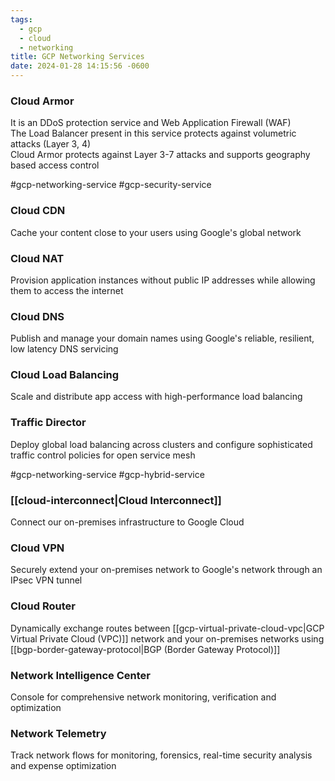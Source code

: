 ```yaml
---
tags:
  - gcp
  - cloud
  - networking
title: GCP Networking Services
date: 2024-01-28 14:15:56 -0600
---
```


### Cloud Armor
It is an DDoS protection service and Web Application Firewall (WAF)  
The Load Balancer present in this service protects against volumetric attacks (Layer 3, 4)  
Cloud Armor protects against Layer 3-7 attacks and supports geography based access control  

#gcp-networking-service #gcp-security-service

### Cloud CDN
Cache your content close to your users using Google's global network

### Cloud NAT
Provision application instances without public IP addresses while allowing them to access the internet

### Cloud DNS
Publish and manage your domain names using Google's reliable, resilient, low latency DNS servicing

### Cloud Load Balancing
Scale and distribute app access with high-performance load balancing

### Traffic Director
Deploy global load balancing across clusters and configure sophisticated traffic control policies for open service mesh  

#gcp-networking-service #gcp-hybrid-service

### [[cloud-interconnect|Cloud Interconnect]]
Connect our on-premises infrastructure to Google Cloud

### Cloud VPN
Securely extend your on-premises network to Google's network through an IPsec VPN tunnel

### Cloud Router
Dynamically exchange routes between [[gcp-virtual-private-cloud-vpc|GCP Virtual Private Cloud (VPC)]] network and your on-premises networks using [[bgp-border-gateway-protocol|BGP (Border Gateway Protocol)]]

### Network Intelligence Center
Console for comprehensive network monitoring, verification and optimization

### Network Telemetry
Track network flows for monitoring, forensics, real-time security analysis and expense optimization
